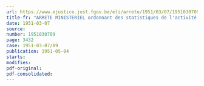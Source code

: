 ```yaml
---
url: https://www.ejustice.just.fgov.be/eli/arrete/1951/03/07/1951030709/justel
title-fr: "ARRETE MINISTERIEL ordonnant des statistiques de l'activité et de la production des cokeries, des fabriques d'agglomérés de houille, des industries métallurgiques du fer et des métaux non ferreux, des carrières et industries connexes."
date: 1951-03-07
source:
number: 1951030709
page: 3432
case: 1951-03-07/09
publication: 1951-05-04
starts:
modifies:
pdf-original:
pdf-consolidated:
---
```



